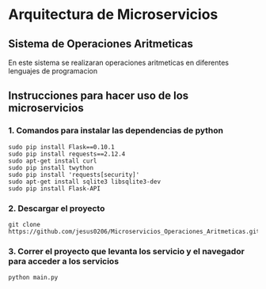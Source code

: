 # Arquitectura de Microservicios

## Sistema de Operaciones Aritmeticas
En este sistema se realizaran operaciones aritmeticas en diferentes lenguajes de programacion
## Instrucciones para hacer uso de los microservicios
### 1. Comandos para instalar las dependencias de python
```
sudo pip install Flask==0.10.1  
sudo pip install requests==2.12.4
sudo apt-get install curl
sudo pip install twython
sudo pip install 'requests[security]' 
sudo apt-get install sqlite3 libsqlite3-dev
sudo pip install Flask-API
```

### 2. Descargar el proyecto
```
git clone https://github.com/jesus0206/Microservicios_Operaciones_Aritmeticas.git
```

### 3. Correr el proyecto que levanta los servicio y el navegador para acceder a los servicios
```
python main.py
```